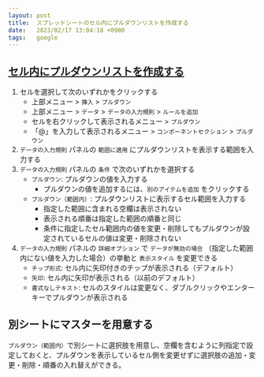 ```yaml
---
layout: post
title:  スプレッドシートのセル内にプルダウンリストを作成する
date:   2023/02/17 13:04:18 +0900
tags:   google
---
```


## [セル内にプルダウンリストを作成する](https://support.google.com/docs/answer/186103?hl=ja)

1.  セルを選択して次のいずれかをクリックする
    -   上部メニュー > `挿入` > `プルダウン`
    -   上部メニュー > `データ` > `データの入力規則` > `ルールを追加`
    -   セルを右クリックして表示されるメニュー > `プルダウン`
    -   「@」を入力して表示されるメニュー > `コンポーネントセクション` > `プルダウン`
2.  `データの入力規則` パネルの `範囲に適用` にプルダウンリストを表示する範囲を入力する
3.  `データの入力規則` パネルの `条件` で次のいずれかを選択する
    -   `プルダウン`: プルダウンの値を入力する
        -   プルダウンの値を追加するには、`別のアイテムを追加` をクリックする
    -   `プルダウン（範囲内）`: プルダウンリストに表示するセル範囲を入力する
        -   指定した範囲に含まれる空欄は表示されない
        -   表示される順番は指定した範囲の順番と同じ
        -   条件に指定したセル範囲内の値を変更・削除してもプルダウンが設定されているセルの値は変更・削除されない
4.  `データの入力規則` パネルの `詳細オプション` で `データが無効の場合` （指定した範囲内にない値を入力した場合）の挙動と `表示スタイル` を変更できる
    -   `チップ形式`: セル内に矢印付きのチップが表示される（デフォルト）
    -   `矢印`: セル内に矢印が表示される（以前のデフォルト）
    -   `書式なしテキスト`: セルのスタイルは変更なく、ダブルクリックやエンターキーでプルダウンが表示される

## 別シートにマスターを用意する

`プルダウン（範囲内）`で別シートに選択肢を用意し、空欄を含むように列指定で設定しておくと、プルダウンを表示しているセル側を変更せずに選択肢の追加・変更・削除・順番の入れ替えができる。
